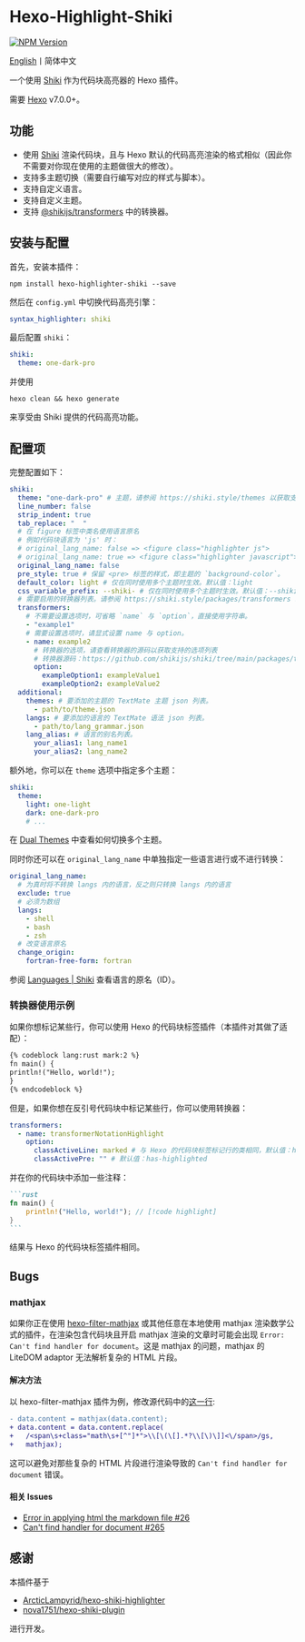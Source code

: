 # Hexo-Highlight-Shiki

[![NPM Version](https://img.shields.io/npm/v/hexo-highlighter-shiki?style=flat)](https://www.npmjs.com/package/hexo-highlighter-shiki)

[English](README.md)丨简体中文

一个使用 [Shiki](https://github.com/shikijs/shiki) 作为代码块高亮器的 Hexo 插件。

需要 [Hexo](https://github.com/hexojs/hexo) v7.0.0+。

## 功能

- 使用 [Shiki](https://github.com/shikijs/shiki) 渲染代码块，且与 Hexo 默认的代码高亮渲染的格式相似（因此你不需要对你现在使用的主题做很大的修改）。
- 支持多主题切换（需要自行编写对应的样式与脚本）。
- 支持自定义语言。
- 支持自定义主题。
- 支持 [@shikijs/transformers](https://shiki.style/packages/transformers) 中的转换器。

## 安装与配置

首先，安装本插件：

```shell
npm install hexo-highlighter-shiki --save
```

然后在 `config.yml` 中切换代码高亮引擎：

```yaml
syntax_highlighter: shiki
```

最后配置 `shiki`：

```yaml
shiki:
  theme: one-dark-pro
```

并使用

```shell
hexo clean && hexo generate
```

来享受由 Shiki 提供的代码高亮功能。

## 配置项

完整配置如下：

```yaml
shiki:
  theme: "one-dark-pro" # 主题，请参阅 https://shiki.style/themes 以获取支持的主题列表。
  line_number: false
  strip_indent: true
  tab_replace: "  "
  # 在 figure 标签中类名使用语言原名
  # 例如代码块语言为 'js' 时：
  # original_lang_name: false => <figure class="highlighter js">
  # original_lang_name: true => <figure class="highlighter javascript">
  original_lang_name: false
  pre_style: true # 保留 <pre> 标签的样式，即主题的 `background-color`。
  default_color: light # 仅在同时使用多个主题时生效。默认值：light
  css_variable_prefix: --shiki- # 仅在同时使用多个主题时生效。默认值：--shiki-
  # 需要启用的转换器列表。请参阅 https://shiki.style/packages/transformers 以获取支持的转换器列表。
  transformers:
    # 不需要设置选项时，可省略 `name` 与 `option`，直接使用字符串。
    - "example1"
    # 需要设置选项时，请显式设置 name 与 option。
    - name: example2
      # 转换器的选项，请查看转换器的源码以获取支持的选项列表
      # 转换器源码：https://github.com/shikijs/shiki/tree/main/packages/transformers/src/transformers
      option:
        exampleOption1: exampleValue1
        exampleOption2: exampleValue2
  additional:
    themes: # 要添加的主题的 TextMate 主题 json 列表。
      - path/to/theme.json
    langs: # 要添加的语言的 TextMate 语法 json 列表。
      - path/to/lang_grammar.json
    lang_alias: # 语言的别名列表。
      your_alias1: lang_name1
      your_alias2: lang_name2
```

额外地，你可以在 `theme` 选项中指定多个主题：

```yaml
shiki:
  theme:
    light: one-light
    dark: one-dark-pro
    # ...
```

在 [Dual Themes](https://shiki.style/guide/dual-themes) 中查看如何切换多个主题。

同时你还可以在 `original_lang_name` 中单独指定一些语言进行或不进行转换：

```yaml
original_lang_name:
  # 为真时将不转换 langs 内的语言，反之则只转换 langs 内的语言
  exclude: true
  # 必须为数组
  langs:
    - shell
    - bash
    - zsh
  # 改变语言原名
  change_origin:
    fortran-free-form: fortran
```

参阅 [Languages | Shiki](https://shiki.style/languages) 查看语言的原名（ID）。

### 转换器使用示例

如果你想标记某些行，你可以使用 Hexo 的代码块标签插件（本插件对其做了适配）：

```markdown
{% codeblock lang:rust mark:2 %}
fn main() {
println!("Hello, world!");
}
{% endcodeblock %}
```

但是，如果你想在反引号代码块中标记某些行，你可以使用转换器：

```yaml
transformers:
  - name: transformerNotationHighlight
    option:
      classActiveLine: marked # 与 Hexo 的代码块标签标记行的类相同，默认值：highlighted
      classActivePre: "" # 默认值：has-highlighted
```

并在你的代码块中添加一些注释：

````markdown
```rust
fn main() {
    println!("Hello, world!"); // [!code highlight]
}
```
````

结果与 Hexo 的代码块标签插件相同。

## Bugs

### mathjax

如果你正在使用 [hexo-filter-mathjax](https://github.com/next-theme/hexo-filter-mathjax) 或其他任意在本地使用 mathjax 渲染数学公式的插件，在渲染包含代码块且开启 mathjax 渲染的文章时可能会出现 `Error: Can't find handler for document`。这是 mathjax 的问题，mathjax 的 LiteDOM adaptor 无法解析复杂的 HTML 片段。

#### 解决方法

以 hexo-filter-mathjax 插件为例，修改源代码中的[这一行](https://github.com/next-theme/hexo-filter-mathjax/blob/20dc61352f8cf4d19425ad1833eb72b467c212ef/index.js#L20C3-L20C40):

```diff
- data.content = mathjax(data.content);
+ data.content = data.content.replace(
+   /<span\s+class="math\s+[^"]*">\\[\(\[].*?\\[\)\]]<\/span>/gs,
+   mathjax);
```

这可以避免对那些复杂的 HTML 片段进行渲染导致的 `Can't find handler for document` 错误。

#### 相关 Issues

- [Error in applying html the markdown file #26](https://github.com/next-theme/hexo-filter-mathjax/issues/26)
- [Can't find handler for document #265](https://github.com/mathjax/MathJax-src/issues/265)

## 感谢

本插件基于

- [ArcticLampyrid/hexo-shiki-highlighter](https://github.com/ArcticLampyrid/hexo-shiki-highlighter)
- [nova1751/hexo-shiki-plugin](https://github.com/nova1751/hexo-shiki-plugin)

进行开发。

